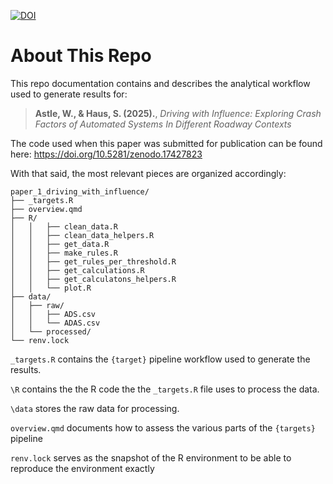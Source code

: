 [![DOI](https://zenodo.org/badge/DOI/10.5281/zenodo.17427823.svg)](https://doi.org/10.5281/zenodo.17427823)

# About This Repo

This repo documentation contains and describes the analytical workflow used to generate results for:

> **Astle, W., & Haus, S. (2025).**, *Driving with Influence: Exploring Crash Factors of Automated Systems In Different Roadway Contexts*

The code used when this paper was submitted for publication can be found here: https://doi.org/10.5281/zenodo.17427823

With that said, the most relevant pieces are organized accordingly:

```
paper_1_driving_with_influence/
├── _targets.R
├── overview.qmd
├── R/
│   │   ├── clean_data.R
│   │   ├── clean_data_helpers.R
│   │   ├── get_data.R
│   │   ├── make_rules.R
│   │   ├── get_rules_per_threshold.R
│   │   ├── get_calculations.R
│   │   ├── get_calculatons_helpers.R
│   │   └── plot.R
├── data/
│   ├── raw/
│   │   ├── ADS.csv
│   │   └── ADAS.csv
│   └── processed/
└── renv.lock
```

`_targets.R` contains the `{target}` pipeline workflow used to generate the results.

`\R` contains the the R code the the `_targets.R` file uses to process the data.

`\data` stores the raw data for processing.

`overview.qmd` documents how to assess the various parts of the `{targets}` pipeline

`renv.lock` serves as the snapshot of the R environment to be able to reproduce the environment exactly
